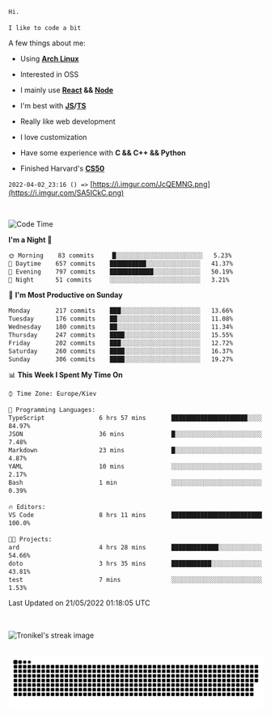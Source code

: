 ```
Hi.

I like to code a bit
```

A few things about me:

-   Using **[Arch Linux](https://archlinux.org/)**

-   Interested in OSS

-   I mainly use **[React](https://reactjs.org/) && [Node](https://nodejs.org/en/)**

-   I'm best with **[JS](https://www.javascript.com/)/[TS](https://www.typescriptlang.org/)**

-   Really like web development

-   I love customization

-   Have some experience with **C && C++ && Python**

-   Finished Harvard's **[CS50](https://cs50.harvard.edu)**

`2022-04-02_23:16 () =>` [https://i.imgur.com/JcQEMNG.png](https://i.imgur.com/SA5ICkC.png)

<br>

<!--START_SECTION:waka-->
![Code Time](http://img.shields.io/badge/Code%20Time-0%20secs-blue)

**I'm a Night 🦉** 

```text
🌞 Morning    83 commits     █░░░░░░░░░░░░░░░░░░░░░░░░   5.23% 
🌆 Daytime    657 commits    ██████████░░░░░░░░░░░░░░░   41.37% 
🌃 Evening    797 commits    ████████████░░░░░░░░░░░░░   50.19% 
🌙 Night      51 commits     ░░░░░░░░░░░░░░░░░░░░░░░░░   3.21%

```
📅 **I'm Most Productive on Sunday** 

```text
Monday       217 commits    ███░░░░░░░░░░░░░░░░░░░░░░   13.66% 
Tuesday      176 commits    ██░░░░░░░░░░░░░░░░░░░░░░░   11.08% 
Wednesday    180 commits    ██░░░░░░░░░░░░░░░░░░░░░░░   11.34% 
Thursday     247 commits    ████░░░░░░░░░░░░░░░░░░░░░   15.55% 
Friday       202 commits    ███░░░░░░░░░░░░░░░░░░░░░░   12.72% 
Saturday     260 commits    ████░░░░░░░░░░░░░░░░░░░░░   16.37% 
Sunday       306 commits    ████░░░░░░░░░░░░░░░░░░░░░   19.27%

```


📊 **This Week I Spent My Time On** 

```text
⌚︎ Time Zone: Europe/Kiev

💬 Programming Languages: 
TypeScript               6 hrs 57 mins       █████████████████████░░░░   84.97% 
JSON                     36 mins             █░░░░░░░░░░░░░░░░░░░░░░░░   7.48% 
Markdown                 23 mins             █░░░░░░░░░░░░░░░░░░░░░░░░   4.87% 
YAML                     10 mins             ░░░░░░░░░░░░░░░░░░░░░░░░░   2.17% 
Bash                     1 min               ░░░░░░░░░░░░░░░░░░░░░░░░░   0.39%

🔥 Editors: 
VS Code                  8 hrs 11 mins       █████████████████████████   100.0%

🐱‍💻 Projects: 
ard                      4 hrs 28 mins       █████████████░░░░░░░░░░░░   54.66% 
doto                     3 hrs 35 mins       ███████████░░░░░░░░░░░░░░   43.81% 
test                     7 mins              ░░░░░░░░░░░░░░░░░░░░░░░░░   1.53%

```


 Last Updated on 21/05/2022 01:18:05 UTC
<!--END_SECTION:waka-->

<br>

<p><img align="center" src="https://github-readme-streak-stats.herokuapp.com/?user=Tronikelis&theme=dark" alt="Tronikel's streak image" /></p>

<br>

<img title="" src="https://raw.githubusercontent.com/Tronikelis/Tronikelis/output/github-contribution-grid-snake.svg" alt="very cool snake thingey" data-align="left">
